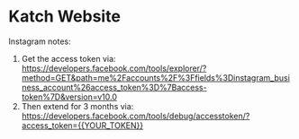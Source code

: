 # Katch Website

Instagram notes:




1. Get the access token via: https://developers.facebook.com/tools/explorer/?method=GET&path=me%2Faccounts%2F%3Ffields%3Dinstagram_business_account%26access_token%3D%7Baccess-token%7D&version=v10.0
2. Then extend for 3 months via: https://developers.facebook.com/tools/debug/accesstoken/?access_token={{YOUR_TOKEN}}
